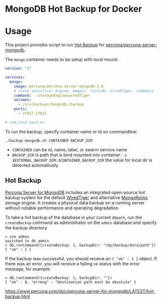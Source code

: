# MongoDB Hot Backup for Docker

# Usage

This project provides script to run [Hot Backup](#hot-backup) for [percona/percona-server-mongodb].

The `mongo` container needs to be setup with local mount:

```yml
version: "3"

services:
  mongo:
    image: percona/percona-server-mongodb:3.4
    # (case sensitive) engine: mmapv1, rocksdb, wiredTiger, inMemory
    command: --storageEngine=wiredTiger
    volumes:
      - /srv/backups/mongodb:/backup
    ports:
      - 27017:27017

# vim:ts=2:sw=2:et
```

To run the backup, specify container name or id on commandline:

```
./backup-mongodb.sh CONTAINER BACKUP_DIR
```

- `CONTAINER` can be id, name, label, or swarm service name
- `BACKUP_DIR` is path that is bind mounted into container: `-v $EXTERNAL_BACKUP_DIR:$CONTAINER_BACKUP_DIR` the value for local dir is detected automatically

[percona/percona-server-mongodb]: https://hub.docker.com/r/percona/percona-server-mongodb/

## Hot Backup

[Percona Server for MongoDB] includes an integrated open-source hot backup system for the default [WiredTiger] and alternative [MongoRocks] storage engine. It creates a physical data backup on a running server without notable performance and operating degradation.

[Percona Server for MongoDB]: https://www.percona.com/software/mongo-database/percona-server-for-mongodb
[WiredTiger]: https://docs.mongodb.org/manual/core/wiredtiger/
[MongoRocks]: https://www.percona.com/doc/percona-server-for-mongodb/LATEST/mongorocks.html#mongorocks

To take a hot backup of the database in your current `dbpath`, run the `createBackup` command as administrator on the `admin` database and specify the backup directory.

```
> use admin
switched to db admin
> db.runCommand({createBackup: 1, backupDir: "/my/backup/data/path"})
{ "ok" : 1 }
```

If the backup was successful, you should receive an `{ "ok" : 1 }` object. If there was an error, you will receive a failing `ok` status with the error message, for example:

```
> db.runCommand({createBackup: 1, backupDir: ""})
{ "ok" : 0, "errmsg" : "Destination path must be absolute" }
```

https://www.percona.com/doc/percona-server-for-mongodb/LATEST/hot-backup.html
